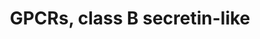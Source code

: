 ---
annotations:
- type: Pathway Ontology
  value: G protein mediated signaling pathway
authors:
- Nsalomonis
- MaintBot
- AlexanderPico
- BruceConklin
- Khanspers
- Egonw
- Eweitz
description: This pathway was created using the GPCRDB (Horn et al., 1998), http://www.gpcr.org/7tm/
  (originally at http://www.cmbi.kun.nl/7tm/). The groupings are based on the GPCR
  phylogenetic tree available from the GPCRDB and the training sets used by Karchin
  et al. (Bioinformatics, 2002, pg. 147-159). The labels indicate children and grandchildren
  of the various classes of GPCRs as described by these references.
last-edited: 2021-05-22
organisms:
- Homo sapiens
redirect_from:
- /index.php/Pathway:WP334
- /instance/WP334
schema-jsonld:
- '@context': https://schema.org/
  '@id': https://wikipathways.github.io/pathways/WP334.html
  '@type': Dataset
  creator:
    '@type': Organization
    name: WikiPathways
  description: This pathway was created using the GPCRDB (Horn et al., 1998), http://www.gpcr.org/7tm/
    (originally at http://www.cmbi.kun.nl/7tm/). The groupings are based on the GPCR
    phylogenetic tree available from the GPCRDB and the training sets used by Karchin
    et al. (Bioinformatics, 2002, pg. 147-159). The labels indicate children and grandchildren
    of the various classes of GPCRs as described by these references.
  keywords:
  - CD97
  - CALCRL
  - CRHR1
  - GLP2R
  - VIPR2
  - EMR1
  - LPHN1
  - LPHN3
  - ADCYAP1R1
  - SCTR
  - GPR64
  - PTHR2
  - CALCR
  - GHRHR
  - PTHR1
  - GCGR
  - ELTD1
  - EMR2
  - CRHR2
  - GLP1R
  - LPHN2
  - GIPR
  - VIPR1
  license: CC0
  name: GPCRs, class B secretin-like
seo: CreativeWork
title: GPCRs, class B secretin-like
wpid: WP334
---